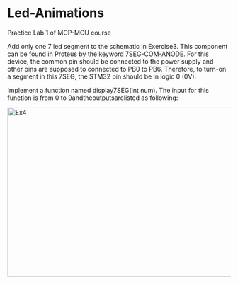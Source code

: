 # Led-Animations
Practice Lab 1 of MCP-MCU course

Add only one 7 led segment to the schematic in Exercise3. This component can be found in Proteus by the keyword 7SEG-COM-ANODE. For this device, the common pin should be connected to the power supply and other pins are supposed to connected to PB0 to PB6. Therefore, to turn-on a segment in this 7SEG, the STM32 pin should be in logic 0 (0V).
 
Implement a function named display7SEG(int num). The input for this function is from 0 to 9andtheoutputsarelisted as following:

<img width="612" height="382" alt="Ex4" src="https://github.com/user-attachments/assets/7ab0ecdf-bed3-497b-a82a-6109d8280263" />

